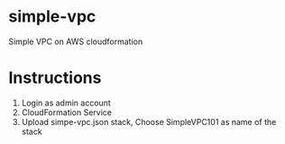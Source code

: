 # simple-vpc
Simple VPC on AWS cloudformation

# Instructions
1. Login as admin account
2. CloudFormation Service
3. Upload simpe-vpc.json stack, Choose SimpleVPC101 as name of the stack
